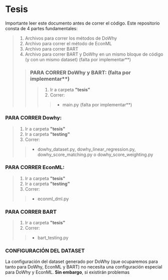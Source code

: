 # **Tesis**
Importante leer este documento antes de correr el código. Este repositorio consta de 4 partes fundamentales:
> 1. Archivos para correr los métodos de DoWhy
> 2. Archivo para correr el método de EconML
> 3. Archivo para correr BART
> 4. Archivo para correr BART y DoWhy en un mismo bloque de código (y con un mismo dataset) (falta por implementar**)
>>### PARA CORRER **DoWhy y BART**: (falta por implementar**)
>>> 1. Ir a carpeta **"tesis"**                  
>>> 2. Correr:
  >>>> - main.py (falta por implementar**)
### PARA CORRER **Dowhy**:
> 1. Ir a carpeta **"tesis"**
> 2. Ir a carpeta **"testing"**                      
> 3. Correr:
  >> - dowhy_dataset.py, dowhy_linear_regression.py, dowhy_score_matching.py o dowhy_score_weighting.py

### PARA CORRER **EconML**:
> 1. Ir a carpeta **"tesis"**
> 2. Ir a carpeta **"testing"**
> 3. Correr:
  >> - econml_dml.py

### PARA CORRER **BART**
> 1. Ir a carpeta **"tesis"**
> 2. Correr:
  >> - bart_testing.py

### CONFIGURACIÓN DEL DATASET
La configuración del dataset generado por DoWhy (que ocuparemos para tanto para DoWhy, EconML y BART) no necesita una configuración especial para DoWhy y EconML.
**Sin embargo**, si existirán problemas 
